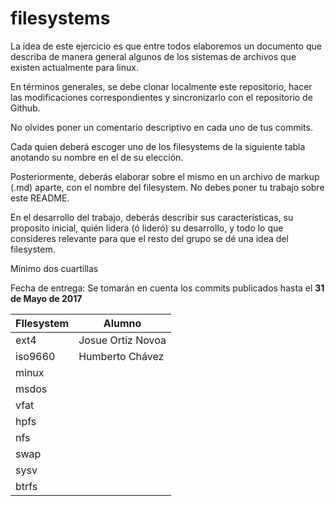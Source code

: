 # filesystems


La idea de este ejercicio es que entre todos elaboremos un documento que describa de manera general algunos de los sistemas de archivos que existen actualmente para linux.

En términos generales, se debe clonar localmente este repositorio, hacer las modificaciones correspondientes y sincronizarlo con el repositorio de Github.

No olvides poner un comentario descriptivo en cada uno de tus commits.

Cada quien deberá escoger uno de los filesystems de la siguiente tabla anotando su nombre en el de su elección.

Posteriormente, deberás elaborar sobre el mismo en un archivo de markup (.md) aparte, con el nombre del filesystem. No debes poner tu trabajo sobre este README.


En el desarrollo del trabajo, deberás describir sus características, su proposito inicial, quién lidera (ó lideró) su desarrollo, y todo lo que consideres relevante para que el resto del grupo se dé una idea del filesystem.

Mínimo dos cuartillas

Fecha de entrega: Se tomarán en cuenta los commits publicados hasta el **31 de Mayo de 2017**


FIlesystem  |  Alumno  
--|--
ext4  |  Josue Ortiz Novoa
iso9660  |  Humberto Chávez
minux  |  
msdos  |  
vfat  |  
hpfs  |  
nfs  |  
swap  |  
sysv  |  
btrfs  |  
